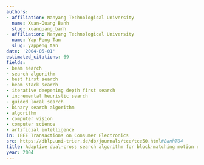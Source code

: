 ```yaml
---
authors:
- affiliation: Nanyang Technological University
  name: Xuan-Quang Banh
  slug: xuanquang_banh
- affiliation: Nanyang Technological University
  name: Yap-Peng Tan
  slug: yappeng_tan
date: '2004-05-01'
estimated_citations: 69
fields:
- beam search
- search algorithm
- best first search
- beam stack search
- iterative deepening depth first search
- incremental heuristic search
- guided local search
- binary search algorithm
- algorithm
- computer vision
- computer science
- artificial intelligence
in: IEEE Transactions on Consumer Electronics
src: https://dblp.uni-trier.de/db/journals/tce/tce50.html#BanhT04
title: Adaptive dual-cross search algorithm for block-matching motion estimation
year: 2004
---
```

